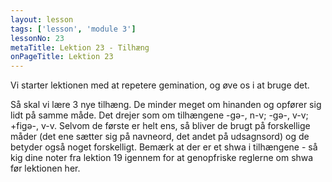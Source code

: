 ```yaml
---
layout: lesson
tags: ['lesson', 'module 3']
lessonNo: 23
metaTitle: Lektion 23 - Tilhæng
onPageTitle: Lektion 23
---
```

Vi starter lektionen med at repetere gemination, og øve os i at bruge det.

Så skal vi lære 3 nye tilhæng. De minder meget om hinanden og opfører sig lidt på samme måde. Det drejer som om tilhængene -gə-, n-v; -gə-, v-v; +figə-, v-v. Selvom de første er helt ens, så bliver de brugt på forskellige måder (det ene sætter sig på navneord, det andet på udsagnsord) og de betyder også noget forskelligt. Bemærk at der er et shwa i tilhængene - så kig dine noter fra lektion 19 igennem for at genopfriske reglerne om shwa før lektionen her.